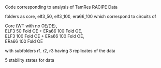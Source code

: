 Code corresponding to analysis of TamRes RACIPE Data 

folders as core, elf3_50, elf3_100, era66_100 which correspond to circuits of 

Core (WT with no OE/DE), \
ELF3 50 Fold OE + ERa66 100 Fold OE, \
ELF3 100 Fold OE + ERa66 100 Fold OE, \
ERa66 100 Fold OE

with subfolders r1, r2, r3 having 3 replicates of the data

5 stability states for data
